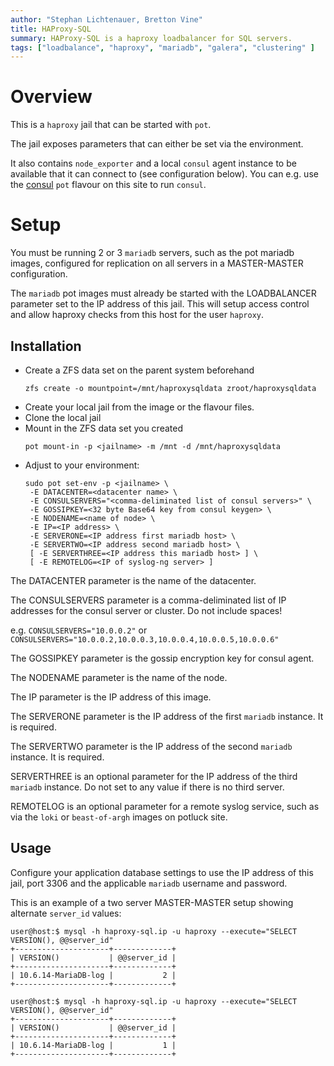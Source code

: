 ```yaml
---
author: "Stephan Lichtenauer, Bretton Vine"
title: HAProxy-SQL
summary: HAProxy-SQL is a haproxy loadbalancer for SQL servers.
tags: ["loadbalance", "haproxy", "mariadb", "galera", "clustering" ]
---
```


# Overview

This is a `haproxy` jail that can be started with ```pot```.

The jail exposes parameters that can either be set via the environment.

It also contains `node_exporter` and a local `consul` agent instance to be
available that it can connect to (see configuration below). You can e.g.
use the [consul](https://potluck.honeyguide.net/blog/consul/) `pot` flavour
on this site to run `consul`.

# Setup
You must be running 2 or 3 `mariadb` servers, such as the pot mariadb images, configured for replication on all servers in a MASTER-MASTER configuration.

The `mariadb` pot images must already be started with the LOADBALANCER parameter set to the IP address of this jail. This will setup access control and allow haproxy checks from this host for the user `haproxy`.

## Installation

* Create a ZFS data set on the parent system beforehand
  ```
  zfs create -o mountpoint=/mnt/haproxysqldata zroot/haproxysqldata
  ```
* Create your local jail from the image or the flavour files.
* Clone the local jail
* Mount in the ZFS data set you created
  ```
  pot mount-in -p <jailname> -m /mnt -d /mnt/haproxysqldata
  ```
* Adjust to your environment:
  ```
  sudo pot set-env -p <jailname> \
   -E DATACENTER=<datacenter name> \
   -E CONSULSERVERS="<comma-deliminated list of consul servers>" \
   -E GOSSIPKEY=<32 byte Base64 key from consul keygen> \
   -E NODENAME=<name of node> \
   -E IP=<IP address> \
   -E SERVERONE=<IP address first mariadb host> \
   -E SERVERTWO=<IP address second mariadb host> \
   [ -E SERVERTHREE=<IP address this mariadb host> ] \
   [ -E REMOTELOG=<IP of syslog-ng server> ]
  ```

The DATACENTER parameter is the name of the datacenter.

The CONSULSERVERS parameter is a comma-deliminated list of IP addresses for the consul server or cluster. Do not include spaces!

e.g. ```CONSULSERVERS="10.0.0.2"``` or ```CONSULSERVERS="10.0.0.2,10.0.0.3,10.0.0.4,10.0.0.5,10.0.0.6"```

The GOSSIPKEY parameter is the gossip encryption key for consul agent.

The NODENAME parameter is the name of the node.

The IP parameter is the IP address of this image.

The SERVERONE parameter is the IP address of the first `mariadb` instance. It is required.

The SERVERTWO parameter is the IP address of the second `mariadb` instance. It is required.

SERVERTHREE is an optional parameter for the IP address of the third `mariadb` instance. Do not set to any value if there is no third server.

REMOTELOG is an optional parameter for a remote syslog service, such as via the `loki` or `beast-of-argh` images on potluck site.

## Usage

Configure your application database settings to use the IP address of this jail, port 3306 and the applicable `mariadb` username and password. 

This is an example of a two server MASTER-MASTER setup showing alternate `server_id` values:

```
user@host:$ mysql -h haproxy-sql.ip -u haproxy --execute="SELECT VERSION(), @@server_id"
+---------------------+-------------+
| VERSION()           | @@server_id |
+---------------------+-------------+
| 10.6.14-MariaDB-log |           2 |
+---------------------+-------------+

user@host:$ mysql -h haproxy-sql.ip -u haproxy --execute="SELECT VERSION(), @@server_id"
+---------------------+-------------+
| VERSION()           | @@server_id |
+---------------------+-------------+
| 10.6.14-MariaDB-log |           1 |
+---------------------+-------------+
```
